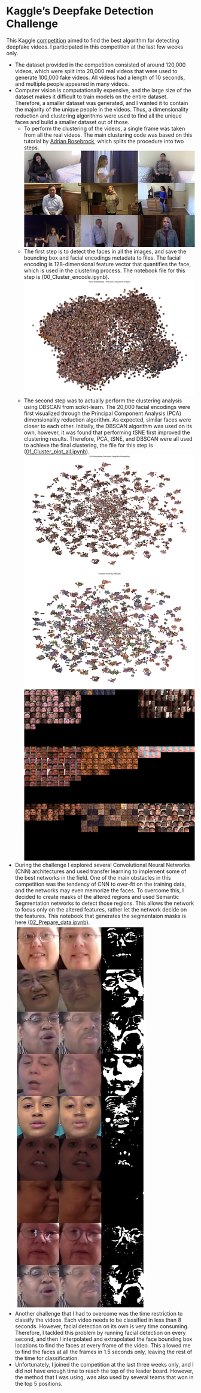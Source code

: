 # Kaggle’s Deepfake Detection Challenge
This Kaggle [competition](https://www.kaggle.com/c/deepfake-detection-challenge/overview) aimed to find the best algorithm for detecting deepfake videos. I participated in this competition at the last few weeks only. 
 - The dataset provided in the competition consisted of around 120,000 videos, which were split into 20,000 real videos that were used to generate 100,000 fake videos. All videos had a length of 10 seconds, and multiple people appeared in many videos.
 - Computer vision is computationally expensive, and the large size of the dataset makes it difficult to train models on the entire dataset. Therefore, a smaller dataset was generated, and I wanted it to contain the majority of the unique people in the videos. Thus, a dimensionality reduction and clustering algorithms were used to find all the unique faces and build a smaller dataset out of those. 
   - To perform the clustering of the videos, a single frame was taken from all the real videos. The main clustering code was based on this tutorial by [Adrian Rosebrock](https://www.pyimagesearch.com/2018/07/09/face-clustering-with-python/), which splits the procedure into two steps.
![Single frame samples taken from each video](https://github.com/Dr-Octopus/Data-Science-Projects/blob/master/Computer-Vision/Figures/Frame_samples.jpg)
   - The first step is to detect the faces in all the images, and save the bounding box and facial encodings metadata to files. The facial encoding is 128-dimensional feature vector that quantifies the face, which is used in the clustering process. The notebook file for this step is (00_Cluster_encode.ipynb). 
![PCA of 20,000 facial encodings](https://github.com/Dr-Octopus/Data-Science-Projects/blob/master/Computer-Vision/Figures/PCA.png)
   - The second step was to actually perform the clustering analysis using DBSCAN from scikit-learn. The 20,000 facial encodings were first visualized through the Principal Component Analysis (PCA) dimensionality reduction algorithm. As expected, similar faces were closer to each other. Initially, the DBSCAN algorithm was used on its own, however, it was found that performing tSNE first improved the clustering results. Therefore, PCA, tSNE, and DBSCAN were all used to achieve the final clustering, the file for this step is ([01_Cluster_plot_all.ipynb](https://github.com/Dr-Octopus/Data-Science-Projects/blob/master/Computer-Vision/01_Cluster_plot_all.ipynb "01_Cluster_plot_all.ipynb")).
![tSNE of 20,000 facial encodings](https://github.com/Dr-Octopus/Data-Science-Projects/blob/master/Computer-Vision/Figures/tSNE.png)
![Final clustering groups using DBSCAN](https://github.com/Dr-Octopus/Data-Science-Projects/blob/master/Computer-Vision/Figures/DBSCAN.png)
![Samples of nine clusters, each face is taken from an individual video. Other similar samples can be found in the Figures folder](https://github.com/Dr-Octopus/Data-Science-Projects/blob/master/Computer-Vision/Figures/Clustering_samples6.png)
 - During the challenge I explored several Convolutional Neural Networks (CNN) architectures and used transfer learning to implement some of the best networks in the field. One of the main obstacles in this competition was the tendency of CNN to over-fit on the training data, and the networks may even memorize the faces. To overcome this, I decided to create masks of the altered regions and used Semantic Segmentation networks to detect those regions. This allows the network to focus only on the altered features, rather let the network decide on the features. This notebook that generates the segmentaion masks is here [(02_Prepare_data.ipynb)](https://github.com/Dr-Octopus/Data-Science-Projects/blob/master/Computer-Vision/02_Prepare_data.ipynb "02_Prepare_data.ipynb").
![Samples of real, fake, and segmentation masks used to train the networks](https://github.com/Dr-Octopus/Data-Science-Projects/blob/master/Computer-Vision/Figures/Segmentation%20Mask.png)
 - Another challenge that I had to overcome was the time restriction to classify the videos. Each video needs to be classified in less than 8 seconds. However, facial detection on its own is very time consuming. Therefore, I tackled this problem by running facial detection on every second, and then I interpolated and extrapolated the face bounding box locations to find the faces at every frame of the video. This allowed me to find the faces at all the frames in 1.5 seconds only, leaving the rest of the time for classification.
 - Unfortunately, I joined the competition at the last three weeks only, and I did not have enough time to reach the top of the leader board. However, the method that I was using, was also used by several teams that won in the top 5 positions.